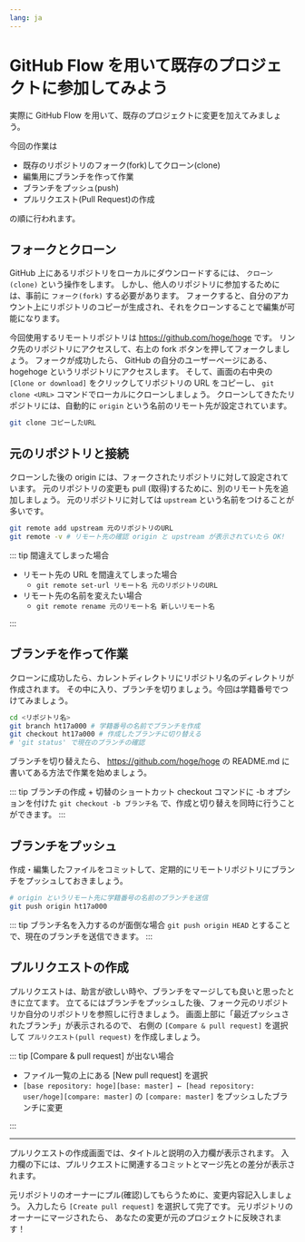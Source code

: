 ```yaml
---
lang: ja
---
```


# GitHub Flow を用いて既存のプロジェクトに参加してみよう

実際に GitHub Flow を用いて、既存のプロジェクトに変更を加えてみましょう。

今回の作業は

- 既存のリポジトリのフォーク(fork)してクローン(clone)
- 編集用にブランチを作って作業
- ブランチをプッシュ(push)
- プルリクエスト(Pull Request)の作成

の順に行われます。

## フォークとクローン

GitHub 上にあるリポジトリをローカルにダウンロードするには、 `クローン(clone)` という操作をします。
しかし、他人のリポジトリに参加するためには、事前に `フォーク(fork)` する必要があります。
フォークすると、自分のアカウント上にリポジトリのコピーが生成され、それをクローンすることで編集が可能になります。

<!-- フォークとクローンの図を入れる -->

今回使用するリモートリポジトリは <https://github.com/hoge/hoge> です。
リンク先のリポジトリにアクセスして、右上の fork ボタンを押してフォークしましょう。
フォークが成功したら、 GitHub の自分のユーザーページにある、hogehoge というリポジトリにアクセスします。
そして、画面の右中央の `[Clone or download]` をクリックしてリポジトリの URL をコピーし、
`git clone <URL>` コマンドでローカルにクローンしましょう。
クローンしてきたたリポジトリには、自動的に `origin` という名前のリモート先が設定されています。

```bash
git clone コピーしたURL
```

## 元のリポジトリと接続

クローンした後の origin には、フォークされたリポジトリに対して設定されています。
元のリポジトリの変更も pull (取得)するために、別のリモート先を追加しましょう。
元のリポジトリに対しては `upstream` という名前をつけることが多いです。

```bash
git remote add upstream 元のリポジトリのURL
git remote -v # リモート先の確認 origin と upstream が表示されていたら OK!
```

::: tip 間違えてしまった場合

- リモート先の URL を間違えてしまった場合
  - `git remote set-url リモート名 元のリポジトリのURL`
- リモート先の名前を変えたい場合
  - `git remote rename 元のリモート名 新しいリモート名`

:::

## ブランチを作って作業

クローンに成功したら、カレントディレクトリにリポジトリ名のディレクトリが作成されます。
その中に入り、ブランチを切りましょう。今回は学籍番号でつけてみましょう。

```bash
cd <リポジトリ名>
git branch ht17a000 # 学籍番号の名前でブランチを作成
git checkout ht17a000 # 作成したブランチに切り替える
# 'git status' で現在のブランチの確認
```

ブランチを切り替えたら、 <https://github.com/hoge/hoge> の README.md に書いてある方法で作業を始めましょう。

::: tip ブランチの作成 + 切替のショートカット
checkout コマンドに -b オプションを付けた `git checkout -b ブランチ名` で、作成と切り替えを同時に行うことができます。
:::

## ブランチをプッシュ

作成・編集したファイルをコミットして、定期的にリモートリポジトリにブランチをプッシュしておきましょう。

```bash
# origin というリモート先に学籍番号の名前のブランチを送信
git push origin ht17a000
```

::: tip ブランチ名を入力するのが面倒な場合
`git push origin HEAD` とすることで、現在のブランチを送信できます。
:::

## プルリクエストの作成

プルリクエストは、助言が欲しい時や、ブランチをマージしても良いと思ったときに立てます。
立てるにはブランチをプッシュした後、フォーク元のリポジトリか自分のリポジトリを参照しに行きましょう。
画面上部に「最近プッシュされたブランチ」が表示されるので、
右側の `[Compare & pull request]` を選択して `プルリクエスト(pull request)` を作成しましょう。

::: tip [Compare & pull request] が出ない場合

- ファイル一覧の上にある [New pull request] を選択
- `[base repository: hoge][base: master] ← [head repository: user/hoge][compare: master]` の `[compare: master]` をプッシュしたブランチに変更

:::

---

プルリクエストの作成画面では、タイトルと説明の入力欄が表示されます。
入力欄の下には、プルリクエストに関連するコミットとマージ先との差分が表示されます。

元リポジトリのオーナーにプル(確認)してもらうために、変更内容記入しましょう。
入力したら `[Create pull request]` を選択して完了です。
元リポジトリのオーナーにマージされたら、
あなたの変更が元のプロジェクトに反映されます！

<!-- プルリク受ける側も書こう -->
